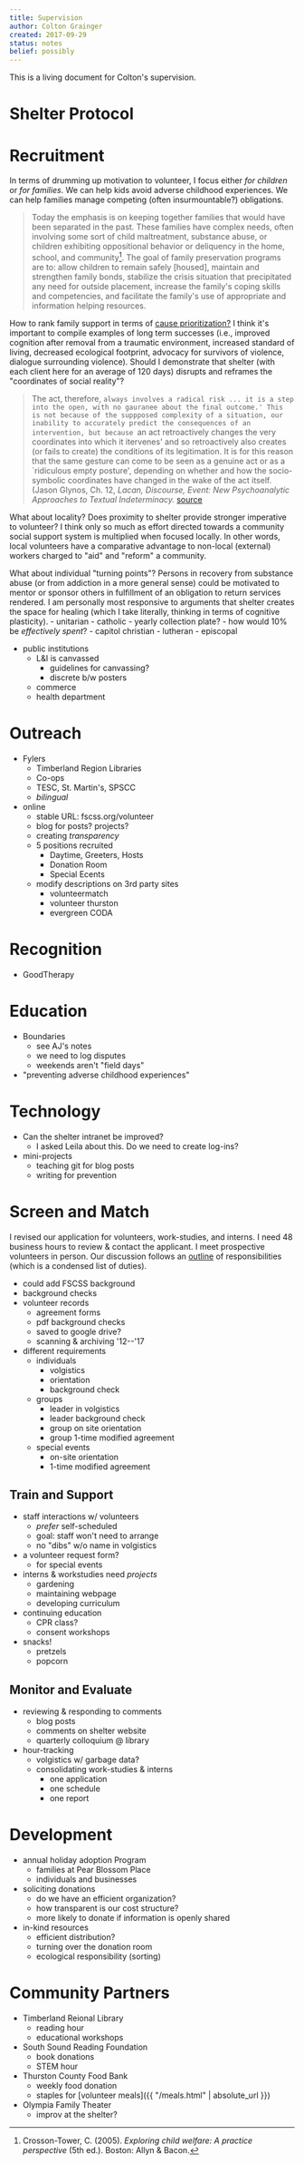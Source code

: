 ```yaml
---
title: Supervision
author: Colton Grainger
created: 2017-09-29
status: notes
belief: possibly
---
```


This is a living document for Colton's supervision.

# Shelter Protocol 

# Recruitment

In terms of drumming up motivation to volunteer, I focus either *for children* or *for families*. We can help kids avoid adverse childhood experiences. We can help families manage competing (often insurmountable?) obligations.
> Today the emphasis is on keeping together families that would have been separated in the past. These families have complex needs, often involving some sort of child maltreatment, substance abuse, or children exhibiting oppositional behavior or deliquency in the home, school, and community[^crosson]. The goal of family preservation programs are to: allow children to remain safely [housed], maintain and strengthen family bonds, stabilize the crisis situation that precipitated any need for outside placement, increase the family's coping skills and competencies, and facilitate the family's use of appropriate and information helping resources.

How to rank family support in terms of [cause prioritization?](https://causeprioritization.org/_categories) I think it's important to compile examples of long term successes (i.e., improved cognition after removal from a traumatic environment, increased standard of living, decreased ecological footprint, advocacy for survivors of violence, dialogue surrounding violence). Should I demonstrate that shelter (with each client here for an average of 120 days) disrupts and reframes the "coordinates of social reality"?

> The act, therefore, `always involves a radical risk ... it is a step into the open, with no gauranee about the final outcome.' This is not because of the suppposed complexity of a situation, our inability to accurately predict the consequences of an intervention, but because `an act retroactively changes the very coordinates into which it itervenes' and so retroactively also creates (or fails to create) the conditions of its legitimation. It is for this reason that the same gesture can come to be seen as a genuine act or as a `ridiculous empty posture', depending on whether and how the socio-symbolic coordinates have changed in the wake of the act itself. (Jason Glynos, Ch. 12, *Lacan, Discourse, Event: New Psychoanalytic Approaches to Textual Indeterminacy.* [source](https://books.google.com/books?id=Cu_eAQAAQBAJ&pg=PA152)

What about locality? Does proximity to shelter provide stronger imperative to volunteer? I think only so much as effort directed towards a community social support system is multiplied when focused locally. In other words, local volunteers have a comparative advantage to non-local (external) workers charged to "aid" and "reform" a community. 

What about individual "turning points"? Persons in recovery from substance abuse (or from addiction in a more general sense) could be motivated to mentor or sponsor others in fulfillment of an obligation to return services rendered. I am personally most responsive to arguments that shelter creates the space for healing (which I take literally, thinking in terms of cognitive plasticity).
	- unitarian
	- catholic
		- yearly collection plate?
		- how would 10% be *effectively spent*?
	- capitol christian
	- lutheran
	- episcopal
- public institutions
	- L&I is canvassed
		- guidelines for canvassing?
		- discrete b/w posters 
	- commerce
	- health department

# Outreach

- Fylers
	- Timberland Region Libraries
	- Co-ops
	- TESC, St. Martin's, SPSCC
	- *bilingual*
- online
	- stable URL: fscss.org/volunteer
	- blog for posts? projects?
	- creating *transparency*
	- 5 positions recruited
		- Daytime, Greeters, Hosts
		- Donation Room
		- Special Ecents
	- modify descriptions on 3rd party sites
		- volunteermatch
		- volunteer thurston
		- evergreen CODA


# Recognition

- GoodTherapy

# Education

- Boundaries
	- see AJ's notes
	- we need to log disputes
	- weekends aren't "field days"
- "preventing adverse childhood experiences"

# Technology

- Can the shelter intranet be improved? 
	- I asked Leila about this. Do we need to create log-ins?
- mini-projects
	- teaching git for blog posts
	- writing for prevention

# Screen and Match
I revised our application for volunteers, work-studies, and interns. I need 48 business hours to review & contact the applicant. I meet prospective volunteers in person. Our discussion follows an [outline](volunteer.fscss.org/responsibilities) of responsibilities (which is a condensed list of duties). 
- could add FSCSS background
- background checks
- volunteer records
	- agreement forms 
	- pdf background checks
	- saved to google drive?
	- scanning & archiving '12--'17
- different requirements
	- individuals
		- volgistics
		- orientation
		- background check
	- groups
		- leader in volgistics
		- leader background check
		- group on site orientation
		- group 1-time modified agreement
	- special events
		- on-site orientation
		- 1-time modified agreement

## Train and Support
- staff interactions w/ volunteers
    - *prefer* self-scheduled
    - goal: staff won't need to arrange
    - no "dibs" w/o name in volgistics
- a volunteer request form?
	- for special events
- interns & workstudies need *projects*
	- gardening
	- maintaining webpage
	- developing curriculum
- continuing education
	- CPR class?
	- consent workshops
- snacks!
	- pretzels
	- popcorn

## Monitor and Evaluate
- reviewing & responding to comments
	- blog posts
	- comments on shelter website
	- quarterly colloquium @ library
- hour-tracking
	- volgistics w/ garbage data?
	- consolidating work-studies & interns
		- one application
		- one schedule
		- one report

# Development

- annual holiday adoption Program
	- families at Pear Blossom Place 
	- individuals and businesses
- soliciting donations
	- do we have an efficient organization?
	- how transparent is our cost structure?
	- more likely to donate if information is openly shared
- in-kind resources
	- efficient distribution?
	- turning over the donation room
	- ecological responsibility (sorting)

# Community Partners

- Timberland Reional Library
	- reading hour
	- educational workshops
- South Sound Reading Foundation
	- book donations
	- STEM hour
- Thurston County Food Bank
	- weekly food donation
	- staples for [volunteer meals]({{ "/meals.html" | absolute_url }})
- Olympia Family Theater
	- improv at the shelter?

[^crosson]: Crosson-Tower, C. (2005). *Exploring child welfare: A practice perspective* (5th ed.). Boston: Allyn & Bacon.
